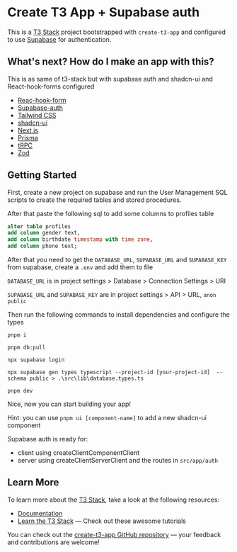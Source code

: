 # Create T3 App + Supabase auth

This is a [T3 Stack](https://create.t3.gg/) project bootstrapped with `create-t3-app` and configured to use [Supabase](https://supabase.io) for authentication.

## What's next? How do I make an app with this?

This is as same of t3-stack but with supabase auth and shadcn-ui and React-hook-forms configured

- [Reac-hook-form](https://react-hook-form.com/)
- [Supabase-auth](https://supabase.com/docs/guides/auth)
- [Tailwind CSS](https://tailwindcss.com)
- [shadcn-ui](https://ui.shadcn.com/)
- [Next.js](https://nextjs.org)
- [Prisma](https://prisma.io)
- [tRPC](https://trpc.io)
- [Zod](https://zod.dev/)

## Getting Started

First, create a new project on supabase and run the User Management SQL scripts to create the required tables and stored procedures. 

After that paste the following sql to add some columns to profiles table
``` sql
alter table profiles
add column gender text,
add column birthdate timestamp with time zone,
add column phone text;
```

After that you need to get the `DATABASE_URL`, `SUPABASE_URL` and `SUPABASE_KEY` from supabase, create a `.env` and add them to file

`DATABASE_URL` is in project settings > Database > Connection Settings > URI

`SUPABASE_URL` and `SUPABASE_KEY` are in project settings > API > URL, `anon` `public`

Then run the following commands to install dependencies and configure the types

`pnpm i`

`pnpm db:pull`

`npx supabase login`

`npx supabase gen types typescript --project-id [your-project-id]  --schema public > .\src\lib\database.types.ts`

`pnpm dev`

Nice, now you can start building your app!

Hint: you can use `pnpm ui [component-name]` to add a new shadcn-ui component

Supabase auth is ready for:
- client using createClientComponentClient
- server using createClientServerClient and the routes in `src/app/auth`

## Learn More

To learn more about the [T3 Stack](https://create.t3.gg/), take a look at the following resources:

- [Documentation](https://create.t3.gg/)
- [Learn the T3 Stack](https://create.t3.gg/en/faq#what-learning-resources-are-currently-available) — Check out these awesome tutorials

You can check out the [create-t3-app GitHub repository](https://github.com/t3-oss/create-t3-app) — your feedback and contributions are welcome!
 
